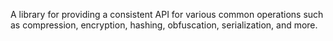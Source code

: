 A library for providing a consistent API for various common operations such as compression, encryption, hashing, obfuscation, serialization, and more.
